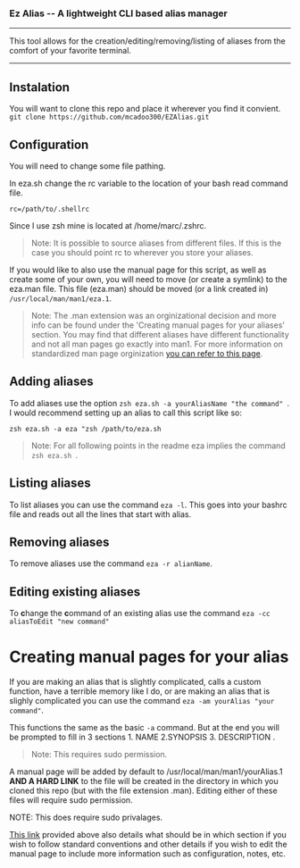 ### Ez Alias -- A lightweight CLI based alias manager

---

This tool allows for the creation/editing/removing/listing of aliases from the comfort of your favorite terminal.

---

## Instalation
You will want to clone this repo and place it wherever you find it convient.
`git clone https://github.com/mcadoo300/EZAlias.git`

## Configuration
You will need to change some file pathing.

In eza.sh change the rc variable to the location of your bash read command file.

`rc=/path/to/.shellrc`

Since I use zsh mine is located at /home/marc/.zshrc.

> Note: It is possible to source aliases from different files. If this is the case you should point rc to wherever you store your aliases.

If you would like to also use the manual page for this script, as well as create some of your own, you will need to move (or create a symlink) to the eza.man file. This file (eza.man) should be moved (or a link created in) `/usr/local/man/man1/eza.1`.

> Note: The .man extension was an orginizational decision and more info can be found under the 'Creating manual pages for your aliases' section. You may find that different aliases have different functionality and not all man pages go exactly into man1. For more information on standardized man page orginization [you can refer to this page](https://man7.org/linux/man-pages/man7/man-pages.7.html).


## Adding aliases
To add aliases use the option `zsh eza.sh -a yourAliasName "the command" `. I would recommend setting up an alias to call this script like so:

`zsh eza.sh -a eza "zsh /path/to/eza.sh`

> Note: For all following points in the readme eza implies the command `zsh eza.sh `.

## Listing aliases
To list aliases you can use the command `eza -l`. This goes into your bashrc file and reads out all the lines that start with alias.

## Removing aliases
To remove aliases use the command `eza -r alianName`.

## Editing existing aliases
To **c**hange the **c**ommand of an existing alias use the command `eza -cc aliasToEdit "new command"`

# Creating manual pages for your alias
If you are making an alias that is slightly complicated, calls a custom function, have a terrible memory like I do, or are making an alias that is slighly complicated you can use the command `eza -am yourAlias "your command"`.

This functions the same as the basic `-a` command. But at the end you will be prompted to fill in 3 sections 1. NAME 2.SYNOPSIS 3. DESCRIPTION .

> Note: This requires sudo permission.

A manual page will be added by default to /usr/local/man/man1/yourAlias.1 **AND A HARD LINK** to the file will be created in the directory in which you cloned this repo (but with the file extension .man). Editing either of these files will require sudo permission.

NOTE: This does require sudo privalages.

[This link](https://man7.org/linux/man-pages/man7/man-pages.7.html) provided above also details what should be in which section if you wish to follow standard conventions and other details if you wish to edit the manual page to include more information such as configuration, notes, etc.

